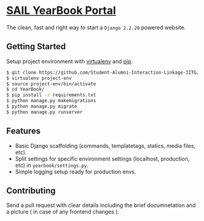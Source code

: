 # [SAIL YearBook Portal](https://www.iitg.ac.in/yearbook)

The clean, fast and right way to start a `Django 2.2.20` powered website.

## Getting Started

Setup project environment with [virtualenv](https://virtualenv.pypa.io) and [pip](https://pip.pypa.io).

```bash
$ git clone https://github.com/Student-Alumni-Interaction-Linkage-IITG/YearBook.git
$ virtualenv project-env
$ source project-env/bin/activate
$ cd YearBook/
$ pip install -r requirements.txt
$ python manage.py makemigrations
$ python manage.py migrate
$ python manage.py runserver
```

## Features

* Basic Django scaffolding (commands, templatetags, statics, media files, etc).
* Split settings for specific environment settings (localhost, production, etc) in `yearbook/settings.py`.
* Simple logging setup ready for production envs.

## Contributing

Send a pull request with clear details including the brief documnetation and a picture ( in case of any frontend changes ).

<!-- ## Contributors -->

<!-- <a href = "https://github.com/Student-Alumni-Interaction-Linkage-IITG/YearBook/graphs/contributors">
  <img src = "https://contrib.rocks/image?repo = Student-Alumni-Interaction-Linkage-IITG/YearBook"/>
</a> -->
